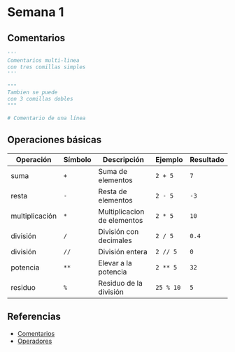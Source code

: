# Semana 1
## Comentarios
```python
'''
Comentarios multi-linea
con tres comillas simples
'''

"""
Tambien se puede
con 3 comillas dobles
"""

# Comentario de una línea
```

## Operaciones básicas

|Operación|Símbolo|Descripción|Ejemplo|Resultado|
|-----|-----|-----|-----|-----|
|suma|`+`|Suma de elementos|`2 + 5`|`7`|
|resta|`-`|Resta de elementos|`2 - 5`|`-3`|
|multiplicación|`*`|Multiplicacion de elementos|`2 * 5`|`10`|
|división|`/`|División con decimales|`2 / 5`|`0.4`|
|división|`//`|División entera|`2 // 5`|`0`|
|potencia|`**`|Elevar a la potencia|`2 ** 5`|`32`|
|residuo|`%`|Residuo de la división|`25 % 10`|`5`|

## Referencias

- [Comentarios](https://www.w3schools.com/python/python_comments.asp)
- [Operadores](https://www.w3schools.com/python/python_operators.asp)